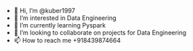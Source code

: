 - 👋 Hi, I’m @kuber1997
- 👀 I’m interested in Data Engineering
- 🌱 I’m currently learning Pyspark
- 💞️ I’m looking to collaborate on projects for Data Engineering
- 📫 How to reach me +918439874664

<!---
kuber1997/kuber1997 is a ✨ special ✨ repository because its `README.md` (this file) appears on your GitHub profile.
You can click the Preview link to take a look at your changes.
--->
